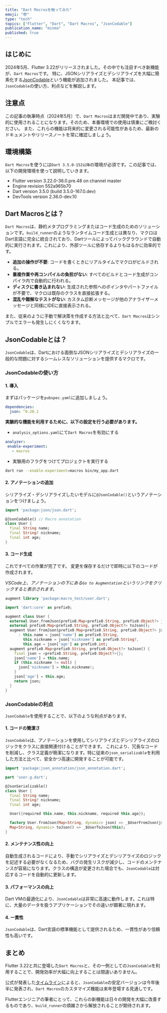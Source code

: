 ```yaml
---
title: "Dart Macrosを触ってみた"
emoji: "😎"
type: "tech"
topics: ["Flutter", "Dart", "Dart Macros", "JsonCodable"]
publication_name: "minma"
published: true
---
```

## はじめに

2024年5月、Flutter 3.22がリリースされました。その中でも注目すべき新機能が、`Dart Macros`です。
特に、JSONシリアライズとデシリアライズを大幅に簡素化する[JsonCodable](https://pub.dev/packages/json/versions/0.20.0)という機能が追加されました。
本記事では、`JsonCodable`の使い方、利点などを解説します。

## 注意点

この記事の執筆時点（2024年5月）で、`Dart Macros`はまだ開発中であり、実験的に使用されることになります。そのため、本番環境での使用は慎重にご検討ください。
また、これらの機能は将来的に変更される可能性があるため、最新のドキュメントやリリースノートを常に確認しましょう。

## 環境構築

`Dart Macros`を使うには`Dart 3.5.0-152以降`の環境が必須です。この記事では、以下の開発環境を使って説明していきます。

- Flutter version 3.22.0-36.0.pre.48 on channel master
- Engine revision 552a965b70
- Dart version 3.5.0 (build 3.5.0-167.0.dev)
- DevTools version 2.36.0-dev.10

## Dart Macrosとは？

`Dart Macros`は、静的メタプログラミングまたはコード生成のためのソリューションです。`build_runner`のようなランタイムコード生成とは異なり、マクロはDart言語に完全に統合されており、Dartツールによってバックグラウンドで自動的に実行されます。これにより、外部ツールに依存するよりもはるかに効率的です。

- **追加の操作が不要**: コードを書くときにリアルタイムでマクロがビルドされる。
- **重複作業や再コンパイルの負担がない**: すべてのビルドとコード生成がコンパイラ内で自動的に行われる。
- **ディスクに書き込まれない**: 生成された参照へのポインタやパートファイルが不要で、マクロは既存のクラスを直接拡張する。
- **混乱や難解なテストがない**: カスタム診断メッセージが他のアナライザーメッセージと同様にIDEに直接表示される。

また、従来のように手動で解決策を作成する方法と比べて、`Dart Macros`はシンプルでエラーも発生しにくくなります。

## JsonCodableとは？

`JsonCodable`は、Dartにおける面倒なJSONシリアライズとデシリアライズの一般的な問題に対するシームレスなソリューションを提供するマクロです。

### JsonCodableの使い方

#### 1. 導入

まずはパッケージを`pubspec.yaml`に追加しましょう。

```yaml
dependencies:
  json: ^0.20.1
```

**実験的な機能を利用するために、以下の設定を行う必要があります。**

- `analysis_options.yaml`にて`Dart Macros`を有効にする

```yaml
analyzer:
 enable-experiment:
   - macros
```

- 実験用のフラグをつけてプロジェクトを実行する

```bash
dart run --enable-experiment=macros bin/my_app.dart
```

#### 2. アノテーションの追加

シリアライズ・デシリアライズしたいモデルに`@JsonCodable()`というアノテーションをつけましょう。

```dart
import 'package:json/json.dart';

@JsonCodable() // Macro annotation
class User {
  final String name;
  final String? nickname;
  final int age;
}
```

#### 3. コード生成

これですべての作業が完了です。
変更を保存するだけで即時に以下のコードが作成されます。

*VSCode上、アノテーションの下にある`Go to Augmentation`というリンクをクリックすると表示されます。*

```dart
augment library 'package:macro_test/user.dart';

import 'dart:core' as prefix0;

augment class User {
  external User.fromJson(prefix0.Map<prefix0.String, prefix0.Object?> json);
  external prefix0.Map<prefix0.String, prefix0.Object?> toJson();
  augment User.fromJson(prefix0.Map<prefix0.String, prefix0.Object?> json, )
      : this.name = json['name'] as prefix0.String,
        this.nickname = json['nickname'] as prefix0.String?,
        this.age = json['age'] as prefix0.int;
  augment prefix0.Map<prefix0.String, prefix0.Object?> toJson() {
    final json = <prefix0.String, prefix0.Object?>{};
    json['name'] = this.name;
    if (this.nickname != null) {
      json['nickname'] = this.nickname!;
    }
    json['age'] = this.age;
    return json;
  }
}
```

### JsonCodableの利点

`JsonCodable`を使用することで、以下のような利点があります。

#### 1. コードの簡潔さ

`JsonCodable`は、アノテーションを使用してシリアライズとデシリアライズのロジックをクラスに直接関連付けることができます。
これにより、冗長なコードを削減し、クラス定義が簡潔になります。特に従来の`json_serializable`を利用した方法と比べて、安全かつ高速に開発することが可能です。

```dart
import 'package:json_annotation/json_annotation.dart';

part 'user.g.dart';

@JsonSerializable()
class User {
  final String name;
  final String? nickname;
  final int age;

  User({required this.name, this.nickname, required this.age});

  factory User.fromJson(Map<String, dynamic> json) => _$UserFromJson(json);
  Map<String, dynamic> toJson() => _$UserToJson(this);
}
```

#### 2. メンテナンス性の向上

自動生成されるコードにより、手動でシリアライズとデシリアライズのロジックを記述する必要がなくなるため、バグの発生リスクが減少し、コードのメンテナンスが容易になります。クラスの構造が変更された場合でも、`JsonCodable`は対応するコードを自動的に更新します。

#### 3. パフォーマンスの向上

Dart VMの最適化により、`JsonCodable`は非常に高速に動作します。これは特に、大量のデータを扱うアプリケーションでその違いが顕著に現れます。

#### 4. 一貫性

`JsonCodable`は、Dart言語の標準機能として提供されるため、一貫性があり信頼性も高いです。

## まとめ

Flutter 3.22と共に登場した`Dart Macros`と、その一例としての`JsonCodable`を利用することで、開発効率が大幅に向上することは間違いありません。

公式が発表した[タイムライン](https://dart.dev/language/macros#timeline)によると、`JsonCodable`の安定バージョンは今年後半に発表され、`Dart Macros`のカスタマイズ機能は来年登場する見通しです。

Flutterエンジニアの筆者にとって、これらの新機能は日々の開発を大幅に改善するものであり、`build_runner`の煩雑さから解放されることが期待されます。
